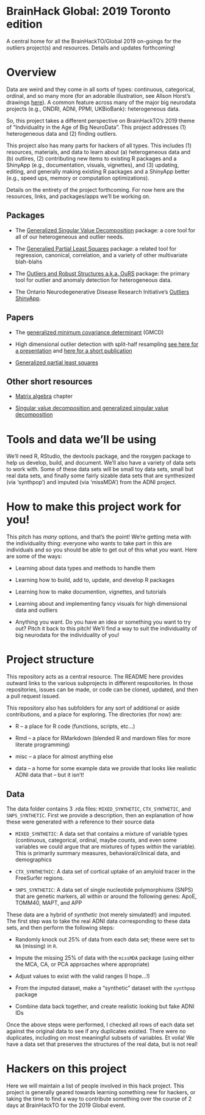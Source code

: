BrainHack Global: 2019 Toronto edition
================

A central home for all the BrainHackTO/Global 2019 on-goings for the
outliers project(s) and resources. Details and updates forthcoming\!

# Overview

Data are weird and they come in all sorts of types: continuous,
categorical, ordinal, and so many more (for an adorable illustration,
see Alison Horst’s drawings
[here](https://twitter.com/allison_horst/status/1185424265287389184)). A
common feature across many of the major big neurodata projects (e.g.,
ONDRI, ADNI, PPMI, UKBioBank): heterogeneous data.

So, this project takes a different perspective on BrainHackTO’s 2019
theme of “Indviduality in the Age of Big NeuroData”. This project
addresses (1) heterogeneous data and (2) finding outliers.

This project also has many parts for hackers of all types. This includes
(1) resources, materials, and data to learn about (a) heterogeneous data
and (b) outlires, (2) contributing new items to existing R packages and
a ShinyApp (e.g., documentation, visuals, vignettes), and (3) updating,
editing, and generally making existing R packages and a ShinyApp better
(e.g., speed ups, memory or computation optimizations).

Details on the entirety of the project forthcoming. For now here are the
resources, links, and packages/apps we’ll be working on.

## Packages

  - The [Generalized Singular Value
    Decomposition](https://github.com/derekbeaton/gsvd) package: a core
    tool for all of our heterogeneous and outlier needs.

  - The [Generalied Partial Least
    Squares](https://github.com/derekbeaton/GPLS/tree/master/Package)
    package: a related tool for regression, canonical, correlation, and
    a variety of other multivariate blah-blahs

  - The [Outliers and Robust Structures a.k.a.
    OuRS](https://github.com/derekbeaton/ours) package: the primary tool
    for outlier and anomaly detection for heterogeneous data.

  - The Ontario Neurodegenerative Disease Research Initiative’s
    [Outliers
    ShinyApp](https://github.com/derekbeaton/ONDRIApps/tree/master/Outliers).

## Papers

  - The [generalized minimum covariance
    determinant](https://www.biorxiv.org/content/10.1101/333005v2.abstract)
    (GMCD)

  - High dimensional outlier detection with split-half resampling [see
    here for a
    presentation](https://github.com/derekbeaton/OuRS/tree/master/Presentations/JSM2018)
    and [here for a short
    publication](https://github.com/derekbeaton/OuRS/tree/master/Publications)

  - [Generalized partial least
    squares](https://www.biorxiv.org/content/10.1101/598888v2)

## Other short resources

  - [Matrix
    algebra](https://personal.utdallas.edu/~herve/HerveAbdi_OUP_EDAP_NewChapters_February2011.pdf)
    chapter

  - [Singular value decomposition and generalized singular value
    decomposition](https://personal.utdallas.edu/~herve/Abdi-SVD2007-pretty.pdf)

# Tools and data we’ll be using

We’ll need R, RStudio, the devtools package, and the roxygen package to
help us develop, build, and document. We’ll also have a variety of data
sets to work with. Some of these data sets will be small toy data sets,
small but real data sets, and finally some fairly sizable data sets that
are synthesized (via ‘synthpop’) and imputed (via ‘missMDA’) from the
ADNI project.

# How to make this project work for you\!

This pitch has *many* options, and that’s the point\! We’re getting meta
with the individuality thing: everyone who wants to take part in this
are individuals and so you should be able to get out of this what *you*
want. Here are some of the ways:

  - Learning about data types and methods to handle them

  - Learning how to build, add to, update, and develop R packages

  - Learning how to make documention, vignettes, and tutorials

  - Learning about and implementing fancy visuals for high dimensional
    data and outliers

  - Anything you want. Do you have an idea or something you want to try
    out? Pitch it back to this pitch\! We’ll find a way to suit the
    individuality of big neurodata for the individuality of you\!

# Project structure

This repository acts as a central resource. The README here provides
outward links to the various subprojects in different respositories. In
those repositories, issues can be made, or code can be cloned, updated,
and then a pull request issued.

This repository also has subfolders for any sort of additional or aside
contributions, and a place for exploring. The directories (for now) are:

  - R – a place for R code (functions, scripts, etc…)

  - Rmd – a place for RMarkdown (blended R and mardown files for more
    literate programming)

  - misc – a place for almost anything else

  - data – a home for some example data we provide that looks like
    realistic ADNI data that – but it isn’t\!

## Data

The data folder contains 3 .rda files: `MIXED_SYNTHETIC`,
`CTX_SYNTHETIC`, and `SNPS_SYNTHETIC`. First we provide a description,
then an explanation of how these were generated with a reference to
their source data

  - `MIXED_SYNTHETIC`: A data set that contains a mixture of variable
    types (continuous, categorical, ordinal, maybe counts, and even some
    variables we could argue that are mixtures of types *within* the
    variable). This is primarily summary measures, behavioral/clinical
    data, and demographics

  - `CTX_SYNTHETHIC`: A data set of cortical uptake of an amyloid tracer
    in the FreeSurfer regions.

  - `SNPS_SYNTHETIC`: A data set of single nucleotide polymorphisms
    (SNPS) that are genetic markers, all within or around the following
    genes: ApoE, TOMM40, MAPT, and APP

These data are a hybrid of *synthetic* (not merely simulated\!) and
imputed. The first step was to take the real ADNI data corresponding to
these data sets, and then perform the following steps:

  - Randomly knock out 25% of data from each data set; these were set to
    `NA` (missing) in `R`.

  - Impute the missing 25% of data with the `missMDA` package (using
    either the MCA, CA, or PCA approaches where appropriate)

  - Adjust values to exist with the valid ranges (I hope…\!)

  - From the imputed dataset, make a “synthetic” dataset with the
    `synthpop` package

  - Combine data back together, and create realistic looking but fake
    ADNI IDs

Once the above steps were performed, I checked all rows of each data set
against the original data to see if any duplicates existed. There were
no duplicates, including on most meaningful subsets of variables. Et
voila\! We have a data set that preserves the structures of the real
data, but is not real\!

# Hackers on this project

Here we will maintain a list of people involved in this hack project.
This project is generally geared towards learning something new for
hackers, or taking the time to find a way to contribute something over
the course of 2 days at BrainHackTO for the 2019 Global event.
